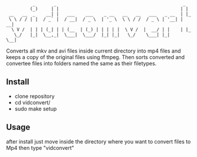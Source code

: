 ```
          _       _                                                _   
         (_)     | |                                              | |  
 __   __  _    __| |   ___    ___    _ __   __   __   ___   _ __  | |_ 
 \ \ / / | |  / _` |  / __|  / _ \  | '_ \  \ \ / /  / _ \ | '__| | __|
  \ V /  | | | (_| | | (__  | (_) | | | | |  \ V /  |  __/ | |    | |_ 
   \_/   |_|  \__,_|  \___|  \___/  |_| |_|   \_/    \___| |_|     \__|
```
Converts all mkv and avi files inside current directory into mp4 files and keeps a copy
of the original files using ffmpeg. Then sorts converted and convertee files into folders named the same as their filetypes.

## Install
- clone repository
- cd vidconvert/
- sudo make setup

## Usage
after install just move inside the directory where you want to convert files to Mp4 
then type "vidconvert"
